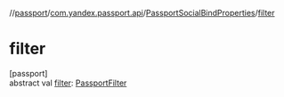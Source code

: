 //[passport](../../../index.md)/[com.yandex.passport.api](../index.md)/[PassportSocialBindProperties](index.md)/[filter](filter.md)

# filter

[passport]\
abstract val [filter](filter.md): [PassportFilter](../-passport-filter/index.md)
